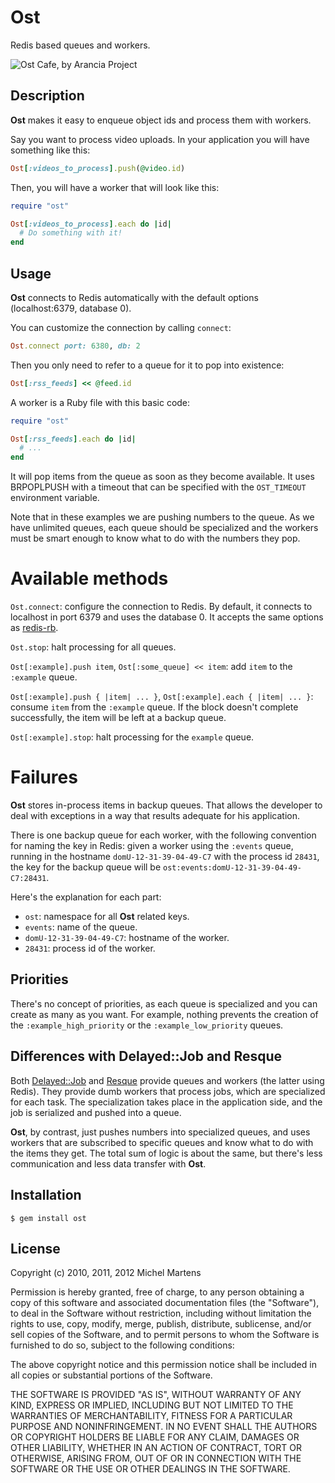 Ost
===

Redis based queues and workers.

![Ost Cafe, by Arancia Project](http://farm4.static.flickr.com/3255/3161710005_36566b8a9e.jpg)

Description
-----------

**Ost** makes it easy to enqueue object ids and process them with
workers.

Say you want to process video uploads. In your application you will
have something like this:

``` ruby
Ost[:videos_to_process].push(@video.id)
```

Then, you will have a worker that will look like this:

``` ruby
require "ost"

Ost[:videos_to_process].each do |id|
  # Do something with it!
end
```

Usage
-----

**Ost** connects to Redis automatically with the default options
(localhost:6379, database 0).

You can customize the connection by calling `connect`:

``` ruby
Ost.connect port: 6380, db: 2
```

Then you only need to refer to a queue for it to pop into existence:

``` ruby
Ost[:rss_feeds] << @feed.id
```

A worker is a Ruby file with this basic code:

``` ruby
require "ost"

Ost[:rss_feeds].each do |id|
  # ...
end
```

It will pop items from the queue as soon as they become available. It
uses BRPOPLPUSH with a timeout that can be specified with the
`OST_TIMEOUT` environment variable.

Note that in these examples we are pushing numbers to the queue. As
we have unlimited queues, each queue should be specialized and the
workers must be smart enough to know what to do with the numbers they
pop.

Available methods
=================

`Ost.connect`: configure the connection to Redis. By default, it
connects to localhost in port 6379 and uses the database 0. It accepts
the same options as [redis-rb](https://github.com/redis/redis-rb).

`Ost.stop`: halt processing for all queues.

`Ost[:example].push item`, `Ost[:some_queue] << item`: add `item` to
the `:example` queue.

`Ost[:example].push { |item| ... }`, `Ost[:example].each { |item| ...
}`: consume `item` from the `:example` queue. If the block doesn't
complete successfully, the item will be left at a backup queue.

`Ost[:example].stop`: halt processing for the `example` queue.

Failures
========

**Ost** stores in-process items in backup queues. That allows the
developer to deal with exceptions in a way that results adequate
for his application.

There is one backup queue for each worker, with the following
convention for naming the key in Redis: given a worker using the
`:events` queue, running in the hostname `domU-12-31-39-04-49-C7`
with the process id `28431`, the key for the backup queue will be
`ost:events:domU-12-31-39-04-49-C7:28431`.

Here's the explanation for each part:

* `ost`: namespace for all **Ost** related keys.
* `events`: name of the queue.
* `domU-12-31-39-04-49-C7`: hostname of the worker.
* `28431`: process id of the worker.

Priorities
----------

There's no concept of priorities, as each queue is specialized and you
can create as many as you want. For example, nothing prevents the
creation of the `:example_high_priority` or the
`:example_low_priority` queues.

Differences with Delayed::Job and Resque
----------------------------------------

Both [Delayed::Job](http://github.com/tobi/delayed_job) and
[Resque](http://github.com/defunkt/resque) provide queues and workers
(the latter using Redis). They provide dumb workers that process jobs,
which are specialized for each task. The specialization takes place
in the application side, and the job is serialized and pushed into a
queue.

**Ost**, by contrast, just pushes numbers into specialized queues, and
uses workers that are subscribed to specific queues and know what to
do with the items they get. The total sum of logic is about the same,
but there's less communication and less data transfer with **Ost**.

Installation
------------

    $ gem install ost

License
-------

Copyright (c) 2010, 2011, 2012 Michel Martens

Permission is hereby granted, free of charge, to any person
obtaining a copy of this software and associated documentation
files (the "Software"), to deal in the Software without
restriction, including without limitation the rights to use,
copy, modify, merge, publish, distribute, sublicense, and/or sell
copies of the Software, and to permit persons to whom the
Software is furnished to do so, subject to the following
conditions:

The above copyright notice and this permission notice shall be
included in all copies or substantial portions of the Software.

THE SOFTWARE IS PROVIDED "AS IS", WITHOUT WARRANTY OF ANY KIND,
EXPRESS OR IMPLIED, INCLUDING BUT NOT LIMITED TO THE WARRANTIES
OF MERCHANTABILITY, FITNESS FOR A PARTICULAR PURPOSE AND
NONINFRINGEMENT. IN NO EVENT SHALL THE AUTHORS OR COPYRIGHT
HOLDERS BE LIABLE FOR ANY CLAIM, DAMAGES OR OTHER LIABILITY,
WHETHER IN AN ACTION OF CONTRACT, TORT OR OTHERWISE, ARISING
FROM, OUT OF OR IN CONNECTION WITH THE SOFTWARE OR THE USE OR
OTHER DEALINGS IN THE SOFTWARE.
